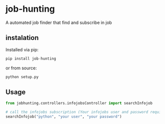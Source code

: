 # job-hunting

A automated job finder that find and subscribe in job

## instalation

Installed via pip:

```python
pip install job-hunting
```

or from source:

```python
python setup.py
```


## Usage 

```Python
from jobhunting.controllers.infojobsController import searchInfojob

# call the infojobs subscription (Your infojobs user and password required)
searchInfojob("python", "your user", "your password")

```

